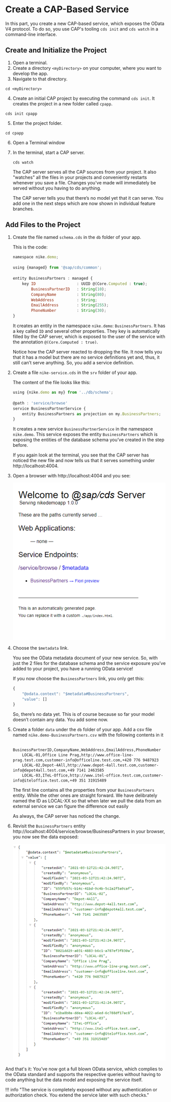 # Create a CAP-Based Service

In this part, you create a new CAP-based service, which exposes the OData V4 protocol. To do so, you use CAP's tooling `cds init` and `cds watch` in a command-line interface.

## Create and Initialize the Project

1. Open a terminal.
2. Create a directory ```<myDirectory>``` on your computer, where you want to develop the app.
3. Navigate to that directory.
  ```
  cd <myDirectory>
  ```
4. Create an initial CAP project by executing the command `cds init`. It creates the project in a new folder called ```cpapp```.
  ```
  cds init cpapp
  ```
5.  Enter the project folder.
  ```
  cd cpapp
  ```

6. Open a Terminal window

8. In the terminal, start a CAP server.
    ```
    cds watch
    ```
  
    The CAP server serves all the CAP sources from your project. It also "watches" all the files in your projects and conveniently restarts whenever you save a file. Changes you've made will immediately be served without you having to do anything.

    The CAP server tells you that there’s no model yet that it can serve. You add one in the next steps which are now shown in individual feature branches.

## Add Files to the Project

1. Create the file named `schema.cds` in the `db` folder of your app.

    This is the code:

    ```javascript
    namespace nike.demo;

    using {managed} from '@sap/cds/common';

    entity BusinessPartners : managed {
        key ID                  : UUID @(Core.Computed : true);
            BusinessPartnerID   : String(10);
            CompanyName         : String(80);
            WebAddress          : String;
            EmailAddress        : String(255);
            PhoneNumber         : String(30);
    }
    ```

    It creates an entity in the namespace ```nike.demo```: ```BusinessPartners```. It has a key called ```ID``` and several other properties. They key is automatically filled by the CAP server, which is exposed to the user of the service with the annotation `@(Core.Computed : true)`.
    
    Notice how the CAP server reacted to dropping the file. It now tells you that it has a model but there are no service definitions yet and, thus, it still can’t serve anything. So, you add a service definition.

2. Create a file `nike-service.cds` in the `srv` folder of your app.

    The content of the file looks like this:

    ```javascript
    using {nike.demo as my} from '../db/schema';

    @path : 'service/browse'
    service BusinessPartnerService {
        entity BusinessPartners as projection on my.BusinessPartners;
    }


    ```

    It creates a new service ```BusinessPartnerService``` in the namespace ```nike.demo```. This service exposes the entity ```BusinessPartners``` which is exposing the entities of the database schema you’ve created in the step before.

    If you again look at the terminal, you see that the CAP server has noticed the new file and now tells us that it serves something under http://localhost:4004.

3. Open a browser with http://localhost:4004 and you see:

    ![Service](./images/pic01.png)

4. Choose the ```$metadata``` link.

    You see the OData metadata document of your new service. So, with just the 2 files for the database schema and the service exposure you’ve added to your project, you have a running OData service!
    
    If you now choose the ```BusinessPartners``` link, you only get this:

    ```javascript
    {
        "@odata.context": "$metadata#BusinessPartners",
        "value": []
    }
    ```

    So, there’s no data yet. This is of course because so far your model doesn’t contain any data. You add some now.

5. Create a folder `data` under the `db` folder of your app. Add a csv file named ```nike.demo-BusinessPartners.csv``` with the following contents in it

    ```csv
        BusinessPartnerID,CompanyName,WebAddress,EmailAddress,PhoneNumber
        LOCAL-01,Office Line Prag,http://www.office-line-prag.test.com,customer-info@officeline.test.com,+420 776 9487923
        LOCAL-02,Depot-4All,http://www.depot-4all.test.com,customer-info@depot4all.test.com,+49 7141 2463585
        LOCAL-03,ITeL-Office,http://www.itel-office.test.com,customer-info@iteloffice.test.com,+49 351 31915489

    ```
    The first line contains all the properties from your ```BusinessPartners``` entity. While the other ones are straight forward. We have delibrately named the ID as LOCAL-XX so that when later we pull the data from an external service we can figure the difference out easily

    As always, the CAP server has noticed the change.

8. Revisit the ```BusinessPartners``` entity http://localhost:4004/service/browse/BusinessPartners in your browser, you now see the data exposed:

    ![Service Data](./images/pic02.png)

And that's it: You’ve now got a full blown OData service, which complies to the OData standard and supports the respective queries without having to code anything but the data model and exposing the service itself.

!!! info "The service is completely exposed without any authentication or authorization check. You extend the service later with such checks."